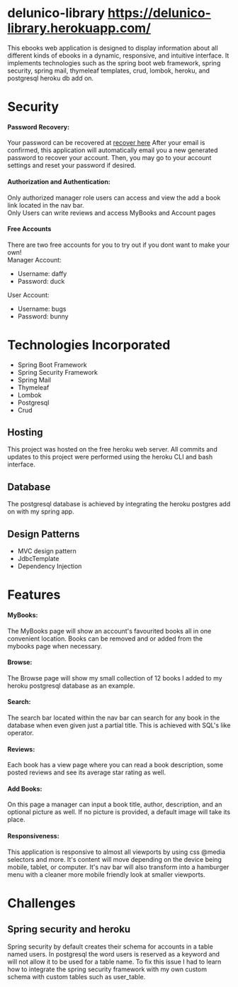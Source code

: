 # delunico-library https://delunico-library.herokuapp.com/
This ebooks web application is designed to display information about all different kinds of ebooks in a dynamic, responsive, and intuitive interface. It implements technologies such as the spring boot web framework, spring security, spring mail, thymeleaf templates, crud, lombok, heroku, and postgresql heroku db add on.
  
# Security
#### Password Recovery: ####
Your password can be recovered at <a href = "https://delunico-library.herokuapp.com/recover-account">recover here</a> After your email is confirmed, this application will automatically email you a new generated password to recover your account. Then, you may go to your account settings and reset your password if desired.
#### Authorization and Authentication: ####
 Only authorized manager role users can access and view the add a book link located in the nav bar.<br>
 Only Users can write reviews and access MyBooks and Account pages
 ####  Free Accounts ####
 There are two free accounts for you to try out if you dont want to make your own!
<br>
Manager Account: 
<ul>
  <li>Username: daffy</li>
  <li>Password: duck</li>
</ul>
User Account:
<ul>
  <li>Username: bugs</li>
  <li>Password: bunny</li>
</ul>
 
 # Technologies Incorporated
<ul>
  <li>Spring Boot Framework</li>
  <li>Spring Security Framework</li>
  <li>Spring Mail</li>
  <li>Thymeleaf</li>
  <li>Lombok</li>
  <li>Postgresql</li>
  <li>Crud</li>
</ul>

## Hosting ##
This project was hosted on the free heroku web server. All commits and updates to this project were performed using the heroku CLI and bash interface.

## Database ##
The postgresql database is achieved by integrating the heroku postgres add on with my spring app. 

## Design Patterns ##
<ul>
  <li>MVC design pattern</li>
  <li>JdbcTemplate</li>
  <li>Dependency Injection </li>
</ul>
 
# Features
#### MyBooks: ####

  The MyBooks page will show an account's favourited books all in one convenient location. Books can be removed and or added from the mybooks page when necessary.
#### Browse: ####

  The Browse page will show my small collection of 12 books I added to my heroku postgresql database as an example. 
#### Search: ####

  The search bar located within the nav bar can search for any book in the database when even given just a partial title. This is achieved with SQL's like operator.
#### Reviews: ####

  Each book has a view page where you can read a book description, some posted reviews and see its average star rating as well.
#### Add Books: ####

  On this page a manager can input a book title, author, description, and an optional picture as well. If no picture is provided, a default image will take its place. 
#### Responsiveness: ####

  This application is responsive to almost all viewports by using css @media selectors and more. It's content will move depending on the device being mobile, tablet, or computer. It's nav bar will also transform into a hamburger menu with a cleaner more mobile friendly look at smaller viewports. 

# Challenges #

## Spring security and heroku ##
Spring security by default creates their schema for accounts in a table named users. In postgresql the word users is reserved as a keyword and will not allow it to be used for a table name. To fix this issue I had to learn how to integrate the spring security framework with my own custom schema with custom tables such as user_table.  

